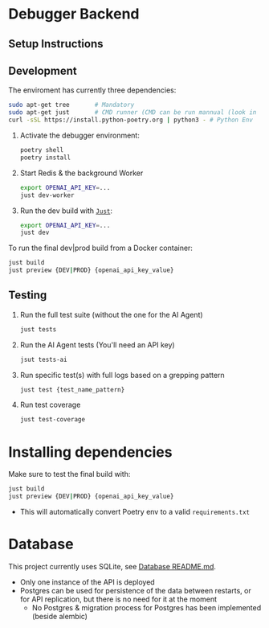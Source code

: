 # Debugger Backend

## Setup Instructions

## Development

The enviroment has currently three dependencies:
```sh
sudo apt-get tree       # Mandatory
sudo apt-get just       # CMD runner (CMD can be run mannual (look in `Justfile` for the cmd))
curl -sSL https://install.python-poetry.org | python3 - # Python Env
```

1. Activate the debugger environment:
   ```sh
   poetry shell
   poetry install
   ```

2. Start Redis & the background Worker
   ```sh
   export OPENAI_API_KEY=...
   just dev-worker
   ```

3. Run the dev build with [`Just`](https://github.com/casey/just):
   ```sh
   export OPENAI_API_KEY=...
   just dev
   ```


To run the final dev|prod build from a Docker container:
   ```sh
   just build
   just preview {DEV|PROD} {openai_api_key_value}
   ```

## Testing
1. Run the full test suite (without the one for the AI Agent)
   ```sh
   just tests
   ```

2. Run the AI Agent tests (You'll need an API key)
   ```sh
   jsut tests-ai
   ```

3. Run specific test(s) with full logs based on a grepping pattern 
   ```sh
   just test {test_name_pattern}
   ```

4. Run test coverage
   ```sh
   just test-coverage
   ```

# Installing dependencies

Make sure to test the final build with:
```sh
just build
just preview {DEV|PROD} {openai_api_key_value}
```
- This will automatically convert Poetry env to a valid `requirements.txt`

# Database

This project currently uses SQLite, see [Database README.md](./src/database/migrations/README).
- Only one instance of the API is deployed
- Postgres can be used for persistence of the data between restarts, or for API replication, but there is no need for it at the moment
   - No Postgres & migration process for Postgres has been implemented (beside alembic)
